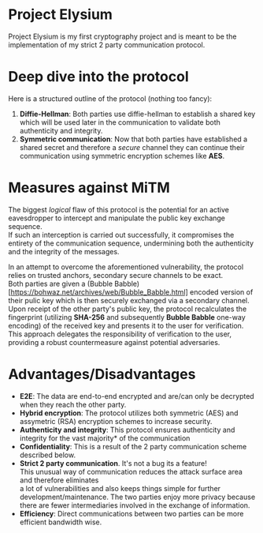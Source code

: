 # Project Elysium
Project Elysium is my first cryptography project and is meant to be the implementation of my strict 2 party communication protocol.

# Deep dive into the protocol
Here is a structured outline of the protocol (nothing too fancy):

1. **Diffie-Hellman**: Both parties use diffie-hellman to establish a shared key which will be used later in the communication to validate both authenticity and integrity. 
2. **Symmetric communication**: Now that both parties have established a shared secret and therefore a *secure* channel they can continue their communication using symmetric encryption schemes like **AES**.

# Measures against MiTM
The biggest *logical* flaw of this protocol is the potential for an active eavesdropper to intercept and manipulate the public key exchange sequence. <br>
If such an interception is carried out successfully, it compromises the entirety of the communication sequence, 
undermining both the authenticity and the integrity of the messages. <br>

In an attempt to overcome the aforementioned vulnerability, the protocol relies on trusted anchors, secondary secure channels to be exact. <br>
Both parties are given a (Bubble Babble)[https://bohwaz.net/archives/web/Bubble_Babble.html] encoded version of their pulic key which is then securely exchanged via a secondary channel. <br>
Upon receipt of the other party's public key, the protocol recalculates the fingerprint (utilizing **SHA-256** and subsequently **Bubble Babble** one-way encoding) of the received key and presents it to the user for verification. <br>
This approach delegates the responsibility of verification to the user, providing a robust countermeasure against potential adversaries.
# Advantages/Disadvantages
- **E2E**: The data are end-to-end encrypted and are/can only be decrypted when they reach the other party.
- **Hybrid encryption**: The protocol utilizes both symmetric (AES) and assymetric (RSA) encryption schemes to increase security.
- **Authenticity and integrity**: This protocol ensures authenticity and integrity for the vast majority* of the communication
- **Confidentiality**: This is a result of the 2 party communication scheme described below.
- **Strict 2 party communication**. It's not a bug its a feature! <br>
This unusual way of communication reduces the attack surface area and therefore eliminates <br>
a lot of vulnerabilities and also keeps things simple for further development/maintenance.
The two parties enjoy more privacy because there are fewer intermediaries involved in the exchange of information.
- **Efficiency**: Direct communications between two parties can be more efficient bandwidth wise.
